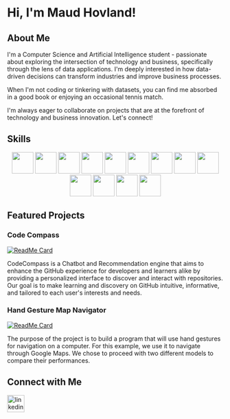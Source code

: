 <!-- Banner image -->

# Hi, I'm Maud Hovland!

## About Me

I'm a Computer Science and Artificial Intelligence student - passionate about exploring the intersection of technology and business, specifically through the lens of data applications. I'm deeply interested in how data-driven decisions can transform industries and improve business processes.

When I'm not coding or tinkering with datasets, you can find me absorbed in a good book or enjoying an occasional tennis match. 

I'm always eager to collaborate on projects that are at the forefront of technology and business innovation. Let's connect!

## Skills

<!-- Icons for skills, including programming languages, cloud platforms, tools, and more -->
<p align="center">
  <!-- Programming Languages and Frameworks -->
  <img src="https://cdn.jsdelivr.net/npm/programming-languages-logos/src/python/python.png" height="50" />
  <img src="https://cdn.jsdelivr.net/npm/programming-languages-logos/src/cpp/cpp.png" height="50" />
  <img src="https://cdn.jsdelivr.net/npm/programming-languages-logos/src/c/c.png" height="50" />
  <img src="https://cdn.jsdelivr.net/npm/programming-languages-logos/src/r/r.png" height="50" />
  <img src="https://cdn.jsdelivr.net/npm/programming-languages-logos/src/html/html.png" height="50" />
  <img src="https://cdn.jsdelivr.net/npm/programming-languages-logos/src/css/css.png" height="50" />
  <img src="https://cdn.jsdelivr.net/npm/programming-languages-logos/src/javascript/javascript.png" height="50" />

  <!-- DevOps and Cloud Platforms -->
  <img src="https://cdn.jsdelivr.net/gh/devicons/devicon/icons/docker/docker-original.svg" height="50" />
  <img src="https://cdn.jsdelivr.net/gh/devicons/devicon/icons/azure/azure-original.svg" height="50" />

  <!-- Version Control Systems -->
  <img src="https://cdn.jsdelivr.net/gh/devicons/devicon/icons/git/git-original.svg" height="50" />

  <!-- Operating Systems -->
  <img src="https://cdn.jsdelivr.net/gh/devicons/devicon/icons/unix/unix-original.svg" height="50" />
  <img src="https://cdn.jsdelivr.net/gh/devicons/devicon/icons/apple/apple-original.svg" height="50" /> <!-- macOS icon -->

  <!-- Software and Tools -->
  <img src="https://cdn.jsdelivr.net/gh/devicons/devicon/icons/vscode/vscode-original.svg" height="50" />
</p>

## Featured Projects
### Code Compass
<!-- Repository Card for CodeCompass -->
[![ReadMe Card](https://github-readme-stats.vercel.app/api/pin/?username=maudhelen&repo=CodeCompass&theme=vue)](https://github.com/maudhelen/CodeCompass)
<p> CodeCompass is a Chatbot and Recommendation engine that aims to enhance the GitHub experience for developers and learners alike by providing a personalized interface to discover and interact with repositories. Our goal is to make learning and discovery on GitHub intuitive, informative, and tailored to each user's interests and needs. </p>


### Hand Gesture Map Navigator
<!-- Repository Card for Comp Vision Map Navigator -->
[![ReadMe Card](https://github-readme-stats.vercel.app/api/pin/?username=maudhelen&repo=CompVision-MapNavigator&theme=vue)](https://github.com/maudhelen/CompVision-MapNavigator)
<p> The purpose of the project is to build a program that will use hand gestures for navigation on a computer. For this example, we use it to navigate through Google Maps. We chose to proceed with two different models to compare their performances. </p>

## Connect with Me

<!-- Social icons section -->
<p align="left">
  <a href="https://www.linkedin.com/in/maud-helen-hovland-17b594226/"><img src="https://cdn.jsdelivr.net/gh/devicons/devicon/icons/linkedin/linkedin-original.svg" alt="linkedin" width="40" height="40"/></a>
</p>
